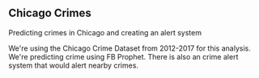 ## Chicago Crimes
Predicting crimes in Chicago and creating an alert system

We're using the Chicago Crime Dataset from 2012-2017 for this analysis. We're predicting crime using FB Prophet. 
There is also an crime alert system that would alert nearby crimes.

